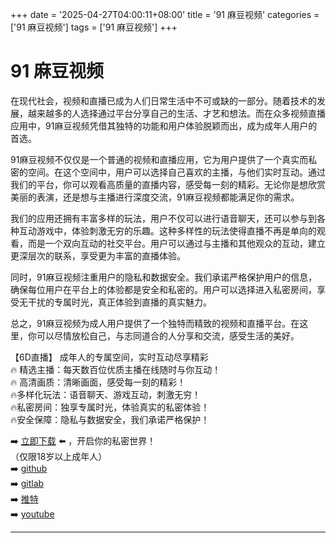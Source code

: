 +++
date = '2025-04-27T04:00:11+08:00'
title = '91 麻豆视频'
categories = ['91 麻豆视频']
tags = ['91 麻豆视频']
+++

# 91 麻豆视频

在现代社会，视频和直播已成为人们日常生活中不可或缺的一部分。随着技术的发展，越来越多的人选择通过平台分享自己的生活、才艺和想法。而在众多视频直播应用中，91麻豆视频凭借其独特的功能和用户体验脱颖而出，成为成年人用户的首选。

91麻豆视频不仅仅是一个普通的视频和直播应用，它为用户提供了一个真实而私密的空间。在这个空间中，用户可以选择自己喜欢的主播，与他们实时互动。通过我们的平台，你可以观看高质量的直播内容，感受每一刻的精彩。无论你是想欣赏美丽的表演，还是想与主播进行深度交流，91麻豆视频都能满足你的需求。

我们的应用还拥有丰富多样的玩法，用户不仅可以进行语音聊天，还可以参与到各种互动游戏中，体验刺激无穷的乐趣。这种多样性的玩法使得直播不再是单向的观看，而是一个双向互动的社交平台。用户可以通过与主播和其他观众的互动，建立更深层次的联系，享受更为丰富的直播体验。

同时，91麻豆视频注重用户的隐私和数据安全。我们承诺严格保护用户的信息，确保每位用户在平台上的体验都是安全和私密的。用户可以选择进入私密房间，享受无干扰的专属时光，真正体验到直播的真实魅力。

总之，91麻豆视频为成人用户提供了一个独特而精致的视频和直播平台。在这里，你可以尽情放松自己，与志同道合的人分享和交流，感受生活的美好。

【6D直播】
成年人的专属空间，实时互动尽享精彩  
🔥 精选主播：每天数百位优质主播在线随时与你互动！  
🔥 高清画质：清晰画面，感受每一刻的精彩！  
🔥多样化玩法：语音聊天、游戏互动，刺激无穷！  
🔥私密房间：独享专属时光，体验真实的私密体验！  
🔥安全保障：隐私与数据安全，我们承诺严格保护！  

➡️ [立即下载](https://down123.s3.ap-east-1.amazonaws.com/down/down.html?channelCode=blog) ⬅️ ，开启你的私密世界！  
（仅限18岁以上成年人）  
➡️ [github](https://aldult-live.github.io/)  
➡️ [gitlab](https://seo-09598d.gitlab.io/)  
➡️ [推特](https://x.com/wegame33)  
➡️ [youtube](https://www.youtube.com/@6Dlive)  

---
